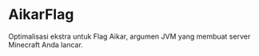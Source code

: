 # AikarFlag
Optimalisasi ekstra untuk Flag Aikar, argumen JVM yang membuat server Minecraft Anda lancar.
